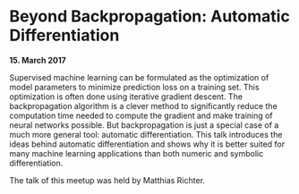# Beyond Backpropagation: Automatic Differentiation

**15. March 2017**

Supervised machine learning can be formulated as the optimization of model
parameters to minimize prediction loss on a training set. This optimization is
often done using iterative gradient descent. The backpropagation algorithm is a
clever method to significantly reduce the computation time needed to compute
the gradient and make training of neural networks possible. But backpropagation
is just a special case of a much more general tool: automatic differentiation.
This talk introduces the ideas behind automatic differentiation and shows why
it is better suited for many machine learning applications than both numeric
and symbolic differentiation.

The talk of this meetup was held by Matthias Richter.
